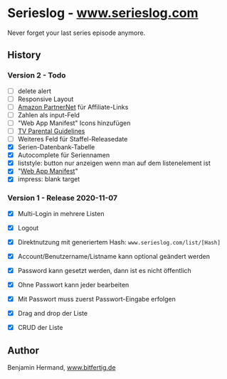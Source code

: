 # Serieslog - www.serieslog.com

Never forget your last series episode anymore. 


## History

### Version 2 - Todo

- [ ] delete alert
- [ ] Responsive Layout
- [ ] [Amazon PartnerNet](https://youtu.be/FMetgeNyo-M?t=151) für Affiliate-Links
- [ ] Zahlen als input-Feld
- [ ] "Web App Manifest" Icons hinzufügen
- [ ] [TV Parental Guidelines](https://en.wikipedia.org/wiki/TV_Parental_Guidelines)
- [ ] Weiteres Feld für Staffel-Releasedate
- [x] Serien-Datenbank-Tabelle
- [x] Autocomplete für Seriennamen
- [x] liststyle: button nur anzeigen wenn man auf dem listenelement ist
- [x] "[Web App Manifest](https://web.dev/add-manifest/)"
- [x] impress: blank target

### Version 1 - Release 2020-11-07

- [x] Multi-Login in mehrere Listen
- [x] Logout
- [x] Direktnutzung mit generiertem Hash: `www.serieslog.com/list/[Hash]`
- [x] Account/Benutzername/Listname kann optional geändert werden
- [x] Password kann gesetzt werden, dann ist es nicht öffentlich
- [x] Ohne Passwort kann jeder bearbeiten
- [x] Mit Passwort muss zuerst Passwort-Eingabe erfolgen
- [x] Drag and drop der Liste
- [x] CRUD der Liste


## Author

Benjamin Hermand, www.bitfertig.de
